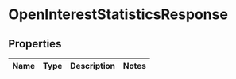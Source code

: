 

# OpenInterestStatisticsResponse


## Properties

| Name | Type | Description | Notes |
|------------ | ------------- | ------------- | -------------|



